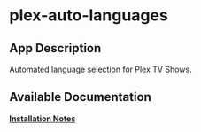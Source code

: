 # plex-auto-languages

## App Description

Automated language selection for Plex TV Shows.

## Available Documentation

[**Installation Notes**](charts/stable/plex-auto-languages/installation_notes)

